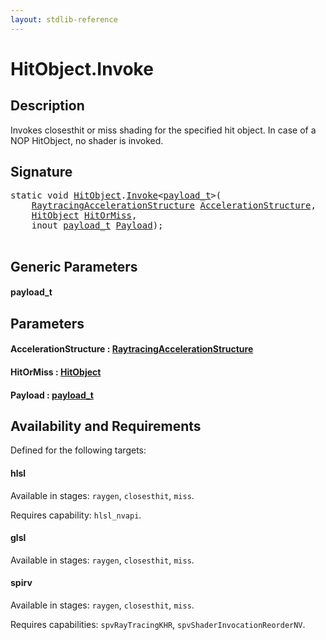 ```yaml
---
layout: stdlib-reference
---
```


# HitObject\.Invoke

## Description

Invokes closesthit or miss shading for the specified hit object. In case of a NOP HitObject, no
shader is invoked.




## Signature 

<pre>
<span class='code_keyword'>static</span> <span class="code_keyword">void</span> <a href="../types/hitobject-03/index" class="code_type">HitObject</a>.<a href="invoke-0">Invoke</a>&lt;<a href="invoke-0#typeparam-payload_t" class="code_type">payload_t</a>&gt;(
    <a href="../types/raytracingaccelerationstructure-0am/index" class="code_type">RaytracingAccelerationStructure</a> <a href="invoke-0#decl-AccelerationStructure" class="code_param">AccelerationStructure</a>,
    <a href="../types/hitobject-03/index" class="code_type">HitObject</a> <a href="invoke-0#decl-HitOrMiss" class="code_param">HitOrMiss</a>,
    <span class="code_keyword">inout</span> <a href="invoke-0#typeparam-payload_t" class="code_type">payload_t</a> <a href="invoke-0#decl-Payload" class="code_param">Payload</a>);

</pre>

## Generic Parameters

####  <a id="typeparam-payload_t"></a>payload\_t

## Parameters

####  <a id="decl-AccelerationStructure"></a>AccelerationStructure  : [RaytracingAccelerationStructure](../types/raytracingaccelerationstructure-0am/index)
####  <a id="decl-HitOrMiss"></a>HitOrMiss  : [HitObject](../types/hitobject-03/index)
####  <a id="decl-Payload"></a>Payload  : [payload\_t](invoke-0#typeparam-payload_t)

## Availability and Requirements

Defined for the following targets:

#### hlsl
Available in stages: `raygen`, `closesthit`, `miss`.

Requires capability: `hlsl_nvapi`.
#### glsl
Available in stages: `raygen`, `closesthit`, `miss`.

#### spirv
Available in stages: `raygen`, `closesthit`, `miss`.

Requires capabilities: `spvRayTracingKHR`, `spvShaderInvocationReorderNV`.



